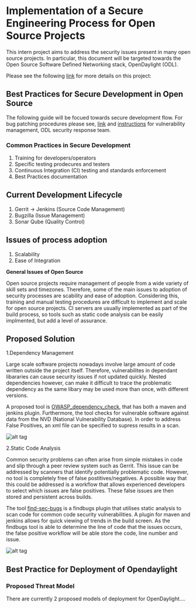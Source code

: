 # Implementation of a Secure Engineering Process for Open Source Projects

This intern project aims to address the security issues present in many open source projects. In particular, this document will be targeted towards the Open Source Software Defined Networking stack, OpenDaylight (ODL). 

Please see the following [link](https://wiki.opendaylight.org/view/InternProjects:Main#Implement_a_secure_engineering_process_for_OpenDaylight) for more details on this project: 

## Best Practices for Secure Development in Open Source

The following guide will be focued towards secure development flow. For bug patching procedures please see, [link](https://wiki.opendaylight.org/view/Life_Cycle_of_a_Bug) and [instructions](https://wiki.opendaylight.org/view/TSC:Vulnerability_Management) for vulnerability management, ODL security response team.

### Common Practices in Secure Development
1. Training for developers/operators
2. Specific testing prodecures and testers
3. Continuous Integration (CI) testing and standards enforcement
4. Best Practices documentation

## Current Development Lifecycle
1. Gerrit -> Jenkins  (Source Code Management)
2. Bugzilla           (Issue Management)
3. Sonar Qube         (Quality Control)

## Issues of process adoption
1. Scalability
2. Ease of Integration

__General Issues of Open Source__

Open source projects require management of people from a wide variety of skill sets and timezones. Therefore, some of the main issues to adoption of security processes are scability and ease of adoption. Considering this, training and manual testing procedures are difficult to implement and scale for open source projects. CI servers are usually implemented as part of the build process, so tools such as static code analysis can be easily implmented, but add a level of assurance. 

## Proposed Solution
1.Dependency Management

Large scale software projects nowadays involve large amount of code written outside the project itself. Therefore, vulnerabilites in dependant libararies can cause security issues if not updated quickly. Nested dependencies however, can make it difficult to trace the problematic dependency as the same libary may be used more than once, with different versions. 

A proposed tool is [OWASP_dependency_check](https://wiki.jenkins-ci.org/display/JENKINS/OWASP+Dependency-Check+Plugin), that has both a maven and jenkins plugin. Furthermore, the tool checks for vulnerable software against data from the NVD (National Vulnerability Database). In order to address False Positives, an xml file can be specified to supress results in a scan. 

![alt tag](https://raw.github.com/willtmwu/SecureEngineeringProcess_OpenSource/master/pictures/Dependency_Findbugs.png)

2.Static Code Analysis

Common security problems can often arise from simple mistakes in code and slip through a peer review system such as Gerrit. This issue can be addressed by scanners that identify potentially problematic code. However, no tool is completely free of false postitives/negatives. A possible way that this could be addressed is a workflow that allows experienced developers to select which issues are false positives. These false issues are then stored and persistent across builds.  

The tool [find-sec-bugs](https://github.com/h3xstream/find-sec-bugs) is a findbugs plugin that utilises static analysis to scan code for common code security vulnerabilities. A plugin for maven and jenkins allows for quick viewing of trends in the build screen. As the findbugs tool is able to determine the line of code that the issues occurs, the false positive workflow will be able store the code, line number and issue.

![alt tag](https://raw.github.com/willtmwu/SecureEngineeringProcess_OpenSource/master/pictures/False_positive_workflow.png)

## Best Practice for Deployment of Opendaylight

### Proposed Threat Model
There are currently 2 proposed models of deployment for OpenDaylight.... 
